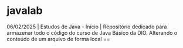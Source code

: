 # javalab
06/02/2025 | Estudos de Java - Início | Repositório dedicado para armazenar todo o código do curso de Java Básico da DIO. 
Alterando o conteúdo de um arquivo de forma local ==